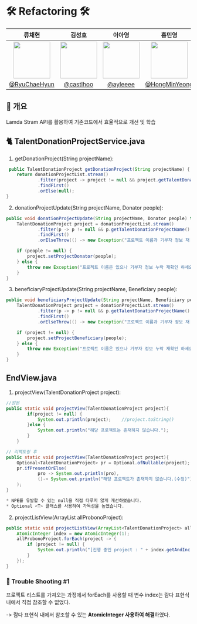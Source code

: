 # 🛠️ Refactoring 🛠️

|                                         류채현                                          |                                      김성호                                      |                                        이아영                                        |                                         홍민영                                          |
| :-------------------------------------------------------------------------------------: | :------------------------------------------------------------------------------: | :----------------------------------------------------------------------------------: | :-------------------------------------------------------------------------------------: |
| <img  width="100px" src="https://avatars.githubusercontent.com/RyuChaeHyun" /> | <img width="100px" src="https://avatars.githubusercontent.com/castlhoo" /> | <img width="100px" src="https://avatars.githubusercontent.com/ayleeee"/> |     <img width="100px" src="https://avatars.githubusercontent.com/u/65701100?v=4"/>     |
|                       [@RyuChaeHyun](https://github.com/RyuChaeHyun)                        |           [@castlhoo](https://github.com/castlhoo)           |                      [@ayleeee](https://github.com/ayleeee)                      |                    [@HongMinYeong](https://github.com/HongMinYeong)                     |


## 🐶 개요
Lamda Stram API를 활용하여 기존코드에서 효율적으로 개선 및 학습


## 🐈 TalentDonationProjectService.java
1. getDonationProject(String projectName):
``` java
 public TalentDonationProject getDonationProject(String projectName) {
    return donationProjectList.stream()
            .filter(project -> project != null && project.getTalentDonationProjectName().equals(projectName))
            .findFirst()
            .orElse(null);
}

``` 
2. donationProjectUpdate(String projectName, Donator people):

``` java
public void donationProjectUpdate(String projectName, Donator people) throws Exception {
    TalentDonationProject project = donationProjectList.stream()
            .filter(p -> p != null && p.getTalentDonationProjectName().equals(projectName))
            .findFirst()
            .orElseThrow(() -> new Exception("프로젝트 이름과 기부자 정보 재 확인 하세요"));

    if (people != null) {
        project.setProjectDonator(people);
    } else {
        throw new Exception("프로젝트 이름은 있으나 기부자 정보 누락 재확인 하세요");
    }
}
```

3. beneficiaryProjectUpdate(String projectName, Beneficiary people):
``` java
public void beneficiaryProjectUpdate(String projectName, Beneficiary people) throws Exception {
    TalentDonationProject project = donationProjectList.stream()
            .filter(p -> p != null && p.getTalentDonationProjectName().equals(projectName))
            .findFirst()
            .orElseThrow(() -> new Exception("프로젝트 이름과 기부자 정보 재 확인 하세요"));

    if (project != null) {
        project.setProjectBeneficiary(people);
    } else {
        throw new Exception("프로젝트 이름은 있으나 기부자 정보 누락 재확인 하세요");
    }
}
```

## EndView.java
1. projectView(TalentDonationProject project):
 
```java
//원본
public static void projectView(TalentDonationProject project){
		if(project != null) {
			System.out.println(project);	//project.toString()	
		}else {
			System.out.println("해당 프로젝트는 존재하지 않습니다.");
		}
	}

// 리팩토링 후
public static void projectView(TalentDonationProject project){
    Optional<TalentDonationProject> pr = Optional.ofNullable(project);
    pr.ifPresentOrElse(
            pro -> System.out.println(pro),
            ()-> System.out.println("해당 프로젝트가 존재하지 않습니다.(수정)")
    );
}

* NPE를 유발할 수 있는 null을 직접 다루지 않게 개선하였습니다. 
* Optional <T> 클래스를 사용하여 가독성을 높였습니다.

```

2. projectListView(ArrayList<TalentDonationProject> allProbonoProject):
``` java
public static void projectListView(ArrayList<TalentDonationProject> allProbonoProject){
    AtomicInteger index = new AtomicInteger(1);
    allProbonoProject.forEach(project -> {
        if (project != null) {
            System.out.println("[진행 중인 project : " + index.getAndIncrement() + "] " + project);
        }
    });
}
```


### 📍 Trouble Shooting #1

프로젝트 리스트를 가져오는 과정에서 forEach를 사용할 때 변수 index는 람다 표현식 내에서 직접 참조할 수 없었다.

-> 람다 표현식 내에서 참조할 수 있는 **AtomicInteger 사용하여 해결**하였다.

